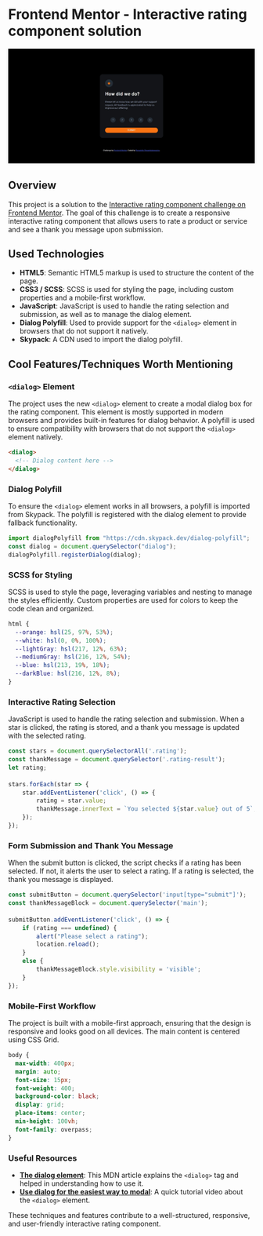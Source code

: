 # Frontend Mentor - Interactive rating component solution

![](./screenshot.jpg)
## Overview

This project is a solution to the [Interactive rating component challenge on Frontend Mentor](https://www.frontendmentor.io/challenges/interactive-rating-component-koxpeBUmI). The goal of this challenge is to create a responsive interactive rating component that allows users to rate a product or service and see a thank you message upon submission.

## Used Technologies

- **HTML5**: Semantic HTML5 markup is used to structure the content of the page.
- **CSS3 / SCSS**: SCSS is used for styling the page, including custom properties and a mobile-first workflow.
- **JavaScript**: JavaScript is used to handle the rating selection and submission, as well as to manage the dialog element.
- **Dialog Polyfill**: Used to provide support for the `<dialog>` element in browsers that do not support it natively.
- **Skypack**: A CDN used to import the dialog polyfill.

## Cool Features/Techniques Worth Mentioning

### `<dialog>` Element

The project uses the new `<dialog>` element to create a modal dialog box for the rating component. This element is mostly supported in modern browsers and provides built-in features for dialog behavior. A polyfill is used to ensure compatibility with browsers that do not support the `<dialog>` element natively.

```html
<dialog>
  <!-- Dialog content here -->
</dialog>
```

### Dialog Polyfill

To ensure the `<dialog>` element works in all browsers, a polyfill is imported from Skypack. The polyfill is registered with the dialog element to provide fallback functionality.

```javascript
import dialogPolyfill from "https://cdn.skypack.dev/dialog-polyfill";
const dialog = document.querySelector("dialog");
dialogPolyfill.registerDialog(dialog);
```

### SCSS for Styling

SCSS is used to style the page, leveraging variables and nesting to manage the styles efficiently. Custom properties are used for colors to keep the code clean and organized.

```scss
html {
  --orange: hsl(25, 97%, 53%);
  --white: hsl(0, 0%, 100%);
  --lightGray: hsl(217, 12%, 63%);
  --mediumGray: hsl(216, 12%, 54%);
  --blue: hsl(213, 19%, 18%);
  --darkBlue: hsl(216, 12%, 8%);
}
```

### Interactive Rating Selection

JavaScript is used to handle the rating selection and submission. When a star is clicked, the rating is stored, and a thank you message is updated with the selected rating.

```javascript
const stars = document.querySelectorAll('.rating');
const thankMessage = document.querySelector('.rating-result');
let rating;

stars.forEach(star => {
    star.addEventListener('click', () => {
        rating = star.value;
        thankMessage.innerText = `You selected ${star.value} out of 5`;
    });
});
```

### Form Submission and Thank You Message

When the submit button is clicked, the script checks if a rating has been selected. If not, it alerts the user to select a rating. If a rating is selected, the thank you message is displayed.

```javascript
const submitButton = document.querySelector('input[type="submit"]');
const thankMessageBlock = document.querySelector('main');

submitButton.addEventListener('click', () => {
    if (rating === undefined) {
        alert("Please select a rating");
        location.reload();
    }
    else {
        thankMessageBlock.style.visibility = 'visible';
    }
});
```

### Mobile-First Workflow

The project is built with a mobile-first approach, ensuring that the design is responsive and looks good on all devices. The main content is centered using CSS Grid.

```scss
body {
  max-width: 400px;
  margin: auto;
  font-size: 15px;
  font-weight: 400;
  background-color: black;
  display: grid;
  place-items: center;
  min-height: 100vh;
  font-family: overpass;
}
```

### Useful Resources

- **[The dialog element](https://developer.mozilla.org/en-US/docs/Web/HTML/Element/dialog)**: This MDN article explains the `<dialog>` tag and helped in understanding how to use it.
- **[Use dialog for the easiest way to modal](https://youtu.be/TAB_v6yBXIE)**: A quick tutorial video about the `<dialog>` element.

These techniques and features contribute to a well-structured, responsive, and user-friendly interactive rating component.
